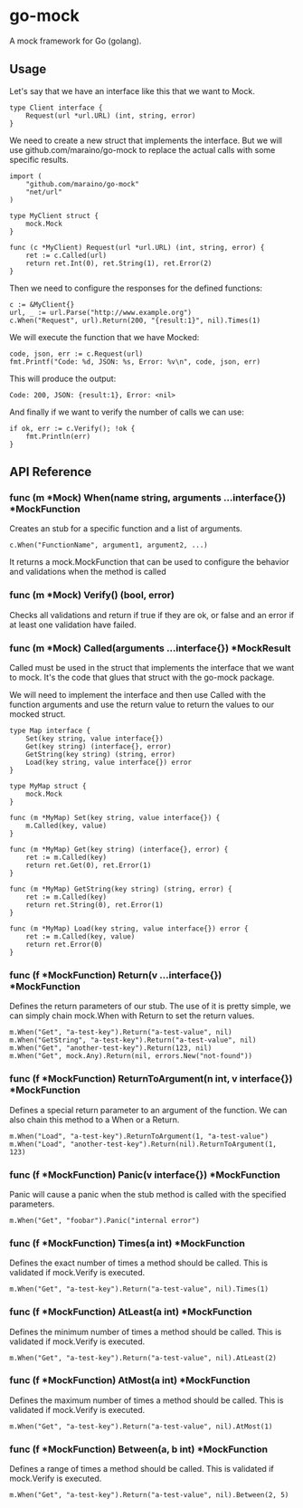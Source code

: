 go-mock
=======

A mock framework for Go (golang).

Usage
-----

Let's say that we have an interface like this that we want to Mock.

	type Client interface {
		Request(url *url.URL) (int, string, error)
	}


We need to create a new struct that implements the interface. But we will use
github.com/maraino/go-mock to replace the actual calls with some specific results.

	import (
		"github.com/maraino/go-mock"
		"net/url"
	)

	type MyClient struct {
		mock.Mock
	}

	func (c *MyClient) Request(url *url.URL) (int, string, error) {
		ret := c.Called(url)
		return ret.Int(0), ret.String(1), ret.Error(2)
	}

Then we need to configure the responses for the defined functions:

	c := &MyClient{}
	url, _ := url.Parse("http://www.example.org")
	c.When("Request", url).Return(200, "{result:1}", nil).Times(1)

We will execute the function that we have Mocked:

	code, json, err := c.Request(url)
	fmt.Printf("Code: %d, JSON: %s, Error: %v\n", code, json, err)

This will produce the output:

	Code: 200, JSON: {result:1}, Error: <nil>

And finally if we want to verify the number of calls we can use:

	if ok, err := c.Verify(); !ok {
		fmt.Println(err)
	}

API Reference
-------------

### func (m *Mock) When(name string, arguments ...interface{}) *MockFunction

Creates an stub for a specific function and a list of arguments.

	c.When("FunctionName", argument1, argument2, ...)

It returns a mock.MockFunction that can be used to configure the behavior and
validations when the method is called

### func (m *Mock) Verify() (bool, error)

Checks all validations and return if true if they are ok, or false and an error
if at least one validation have failed.

### func (m *Mock) Called(arguments ...interface{}) *MockResult

Called must be used in the struct that implements the interface that we want to mock.
It's the code that glues that struct with the go-mock package.

We will need to implement the interface and then use Called with the function arguments
and use the return value to return the values to our mocked struct.

	type Map interface {
		Set(key string, value interface{})
		Get(key string) (interface{}, error)
		GetString(key string) (string, error)
		Load(key string, value interface{}) error
	}

	type MyMap struct {
		mock.Mock
	}

	func (m *MyMap) Set(key string, value interface{}) {
		m.Called(key, value)
	}

	func (m *MyMap) Get(key string) (interface{}, error) {
		ret := m.Called(key)
		return ret.Get(0), ret.Error(1)
	}

	func (m *MyMap) GetString(key string) (string, error) {
		ret := m.Called(key)
		return ret.String(0), ret.Error(1)
	}

	func (m *MyMap) Load(key string, value interface{}) error {
		ret := m.Called(key, value)
		return ret.Error(0)
	}

### func (f *MockFunction) Return(v ...interface{}) *MockFunction

Defines the return parameters of our stub. The use of it is pretty simple, we
can simply chain mock.When with Return to set the return values.

	m.When("Get", "a-test-key").Return("a-test-value", nil)
	m.When("GetString", "a-test-key").Return("a-test-value", nil)
	m.When("Get", "another-test-key").Return(123, nil)
	m.When("Get", mock.Any).Return(nil, errors.New("not-found"))

### func (f *MockFunction) ReturnToArgument(n int, v interface{}) *MockFunction

Defines a special return parameter to an argument of the function. We can also chain
this method to a When or a Return.

	m.When("Load", "a-test-key").ReturnToArgument(1, "a-test-value")
	m.When("Load", "another-test-key").Return(nil).ReturnToArgument(1, 123)

### func (f *MockFunction) Panic(v interface{}) *MockFunction

Panic will cause a panic when the stub method is called with the specified parameters.

	m.When("Get", "foobar").Panic("internal error")

### func (f *MockFunction) Times(a int) *MockFunction

Defines the exact number of times a method should be called. This is validated if mock.Verify
is executed.

	m.When("Get", "a-test-key").Return("a-test-value", nil).Times(1)

### func (f *MockFunction) AtLeast(a int) *MockFunction

Defines the minimum number of times a method should be called. This is validated if mock.Verify
is executed.

	m.When("Get", "a-test-key").Return("a-test-value", nil).AtLeast(2)

### func (f *MockFunction) AtMost(a int) *MockFunction

Defines the maximum number of times a method should be called. This is validated if mock.Verify
is executed.

	m.When("Get", "a-test-key").Return("a-test-value", nil).AtMost(1)

### func (f *MockFunction) Between(a, b int) *MockFunction

Defines a range of times a method should be called. This is validated if mock.Verify
is executed.

	m.When("Get", "a-test-key").Return("a-test-value", nil).Between(2, 5)
